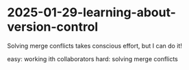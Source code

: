 # 2025-01-29-learning-about-version-control

Solving merge conflicts takes conscious effort, but I can do it!

easy: working ith collaborators 
hard: solving merge conflicts